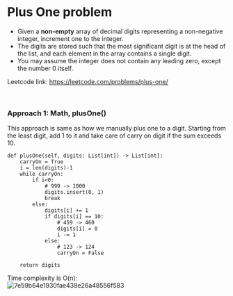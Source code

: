 # Plus One problem
* Given a **non-empty** array of decimal digits representing a non-negative integer, increment one to the integer.
* The digits are stored such that the most significant digit is at the head of the list, and each element in the array contains a single digit.
* You may assume the integer does not contain any leading zero, except the number 0 itself.

Leetcode link: https://leetcode.com/problems/plus-one/

<br />

### Approach 1: Math, plusOne()
This approach is same as how we manually plus one to a digit. Starting from the least digit, add 1 to it and take care of carry on digit if the sum exceeds 10.

```python3
def plusOne(self, digits: List[int]) -> List[int]:
    carryOn = True
    i = len(digits)-1
    while carryOn:
        if i<0:
            # 999 -> 1000
            digits.insert(0, 1)
            break
        else:
            digits[i] += 1
            if digits[i] == 10:
                # 459 -> 460
                digits[i] = 0
                i -= 1
            else:
                # 123 -> 124
                carryOn = False

    return digits
```

Time complexity is O(n):\
![7e59b64e1930fae438e26a48556f583](https://user-images.githubusercontent.com/25105806/130334530-8735046f-04de-4097-975d-5f9c19fb839a.png)



